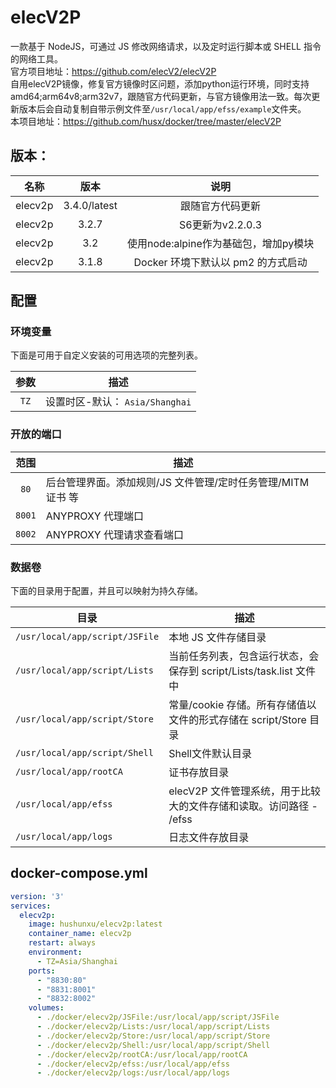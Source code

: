 # elecV2P
一款基于 NodeJS，可通过 JS 修改网络请求，以及定时运行脚本或 SHELL 指令的网络工具。  
官方项目地址：https://github.com/elecV2/elecV2P  
自用elecV2P镜像，修复官方镜像时区问题，添加python运行环境，同时支持amd64;arm64v8;arm32v7，跟随官方代码更新，与官方镜像用法一致。每次更新版本后会自动复制自带示例文件至`/usr/local/app/efss/example`文件夹。  
本项目地址：https://github.com/husx/docker/tree/master/elecV2P

## 版本：

| 名称    | 版本      | 说明                  |
| :-----: | :-------: | :-------------------: |
| elecv2p | 3.4.0/latest | 跟随官方代码更新|
| elecv2p | 3.2.7 |S6更新为v2.2.0.3|
| elecv2p |     3.2      |              使用node:alpine作为基础包，增加py模块 |
| elecv2p | 3.1.8 | Docker 环境下默认以 pm2 的方式启动 |


## 配置

### 环境变量
下面是可用于自定义安装的可用选项的完整列表。  

| 参数 | 描述                            |
| :--: | ------------------------------- |
| `TZ` | 设置时区-默认： `Asia/Shanghai` |


### 开放的端口
| 范围 | 描述 |
| :-----:| ---- |
| `80` |后台管理界面。添加规则/JS 文件管理/定时任务管理/MITM 证书 等  |
| `8001` |ANYPROXY 代理端口 |
| `8002` |ANYPROXY 代理请求查看端口 |

### 数据卷
下面的目录用于配置，并且可以映射为持久存储。

| 目录      | 描述                                      |
| --------- | ----------------------------------------- |
| `/usr/local/app/script/JSFile` | 本地 JS 文件存储目录 |
| `/usr/local/app/script/Lists` | 当前任务列表，包含运行状态，会保存到 script/Lists/task.list 文件中 |
| `/usr/local/app/script/Store` | 常量/cookie 存储。所有存储值以文件的形式存储在 script/Store 目录 |
| `/usr/local/app/script/Shell` | Shell文件默认目录 |
| `/usr/local/app/rootCA` | 证书存放目录 |
| `/usr/local/app/efss` | elecV2P 文件管理系统，用于比较大的文件存储和读取。访问路径 - /efss |
| `/usr/local/app/logs` | 日志文件存放目录 |

## docker-compose.yml
```yml
version: '3'
services:
  elecv2p:
    image: hushunxu/elecv2p:latest
    container_name: elecv2p
    restart: always
    environment:
      - TZ=Asia/Shanghai
    ports:
      - "8830:80"
      - "8831:8001"
      - "8832:8002"
    volumes:
      - ./docker/elecv2p/JSFile:/usr/local/app/script/JSFile
      - ./docker/elecv2p/Lists:/usr/local/app/script/Lists
      - ./docker/elecv2p/Store:/usr/local/app/script/Store
      - ./docker/elecv2p/Shell:/usr/local/app/script/Shell
      - ./docker/elecv2p/rootCA:/usr/local/app/rootCA
      - ./docker/elecv2p/efss:/usr/local/app/efss
      - ./docker/elecv2p/logs:/usr/local/app/logs
```